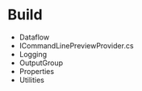 # Build

* Dataflow
* ICommandLinePreviewProvider.cs
* Logging
* OutputGroup
* Properties
* Utilities
